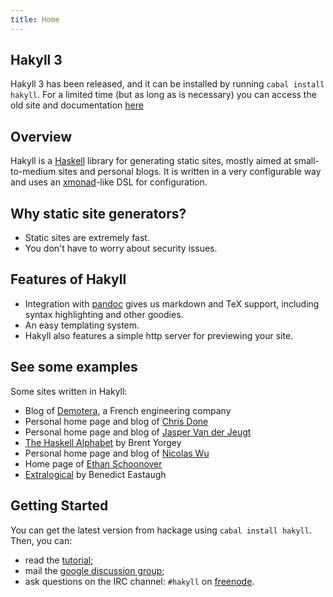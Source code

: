 ```yaml
---
title: Home
---
```


## Hakyll 3

Hakyll 3 has been released, and it can be installed by running
`cabal install hakyll`. For a limited time (but as long as is necessary) you can
access the old site and documentation [here](/hakyll2)

## Overview

Hakyll is a [Haskell](http://haskell.org) library for generating static sites,
mostly aimed at small-to-medium sites and personal blogs. It is written in a
very configurable way and uses an [xmonad](http://xmonad.org)-like DSL for
configuration.

## Why static site generators?

- Static sites are extremely fast.
- You don't have to worry about security issues.

## Features of Hakyll

- Integration with [pandoc](http://johnmacfarlane.net/pandoc/) gives us markdown
  and TeX support, including syntax highlighting and other goodies.
- An easy templating system.
- Hakyll also features a simple http server for previewing your site.

## See some examples

Some sites written in Hakyll:

- Blog of [Demotera](http://blog.demotera.com/), a French engineering company
- Personal home page and blog of [Chris Done](http://chrisdone.com/)
- Personal home page and blog of [Jasper Van der Jeugt](http://jaspervdj.be/)
- [The Haskell Alphabet](http://www.cis.upenn.edu/~byorgey/haskell-alphabet/)
  by Brent Yorgey
- Personal home page and blog of [Nicolas Wu](http://zenzike.com/)
- Home page of [Ethan Schoonover](http://ethanschoonover.com/)
- [Extralogical](http://extralogical.net/) by Benedict Eastaugh

## Getting Started

You can get the latest version from hackage using `cabal install hakyll`. Then,
you can:

- read the [tutorial](/tutorial.html);
- mail the [google discussion group](http://groups.google.com/group/hakyll);
- ask questions on the IRC channel: `#hakyll` on
  [freenode](http://freenode.net/).
